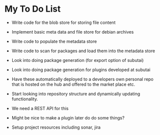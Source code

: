 # My To Do List

* Write code for the blob store for storing file content
* Implement basic meta data and file store for debian archives
* Write code to populate the metadata store
* Write code to scan for packages and load them into the metadata store

* Look into doing package generation (for export option of subutai)
* Look into doing package generation for plugins developed at subutai
* Have these automatically deployed to a developers own personal repo
  that is hosted on the hub and offered to the market place etc.

* Start looking into repository structure and dynamically updating
  functionality.
* We need a REST API for this
* Might be nice to make a plugin later do do some things?

* Setup project resources including sonar, jira

